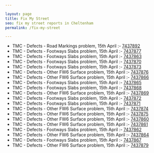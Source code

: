 ```yaml
---

layout: page
title: Fix My Street
seo: fix my street reports in Cheltenham
permalink: /fix-my-street

---
```


<!-- fix_marker starts -->

- TMC - Defects - Road Markings problem, 15th April :- [7437892](https://www.fixmystreet.com/report/7437892)
- TMC - Defects - Footways Slabs problem, 15th April :- [7437877](https://www.fixmystreet.com/report/7437877)
- TMC - Defects - Footways Slabs problem, 15th April :- [7437863](https://www.fixmystreet.com/report/7437863)
- TMC - Defects - Footways Slabs problem, 15th April :- [7437870](https://www.fixmystreet.com/report/7437870)
- TMC - Defects - Footways Slabs problem, 15th April :- [7437873](https://www.fixmystreet.com/report/7437873)
- TMC - Defects - Other FW6  Surface problem, 15th April :- [7437876](https://www.fixmystreet.com/report/7437876)
- TMC - Defects - Other FW6  Surface problem, 15th April :- [7437866](https://www.fixmystreet.com/report/7437866)
- TMC - Defects - Footways Slabs problem, 15th April :- [7437865](https://www.fixmystreet.com/report/7437865)
- TMC - Defects - Footways Slabs problem, 15th April :- [7437868](https://www.fixmystreet.com/report/7437868)
- TMC - Defects - Other FW6  Surface problem, 15th April :- [7437869](https://www.fixmystreet.com/report/7437869)
- TMC - Defects - Footways Slabs problem, 15th April :- [7437872](https://www.fixmystreet.com/report/7437872)
- TMC - Defects - Footways Slabs problem, 15th April :- [7437871](https://www.fixmystreet.com/report/7437871)
- TMC - Defects - Other FW6  Surface problem, 15th April :- [7437874](https://www.fixmystreet.com/report/7437874)
- TMC - Defects - Other FW6  Surface problem, 15th April :- [7437875](https://www.fixmystreet.com/report/7437875)
- TMC - Defects - Other FW6  Surface problem, 15th April :- [7437860](https://www.fixmystreet.com/report/7437860)
- TMC - Defects - Other FW6  Surface problem, 15th April :- [7437861](https://www.fixmystreet.com/report/7437861)
- TMC - Defects - Footways Slabs problem, 15th April :- [7437862](https://www.fixmystreet.com/report/7437862)
- TMC - Defects - Other FW6  Surface problem, 15th April :- [7437864](https://www.fixmystreet.com/report/7437864)
- TMC - Defects - Footways Slabs problem, 15th April :- [7437867](https://www.fixmystreet.com/report/7437867)
- TMC - Defects - Other FW6  Surface problem, 15th April :- [7437879](https://www.fixmystreet.com/report/7437879)

<!-- fix_marker ends -->